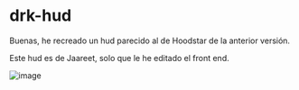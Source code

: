 # drk-hud
Buenas, he recreado un hud parecido al de Hoodstar de la anterior versión. 

Este hud es de Jaareet, solo que le he editado el front end.

![image](https://github.com/drakeeoo/drk-hud/assets/140249987/ddfb222a-772b-4d5b-a938-dc85c7dfe541)


